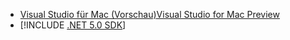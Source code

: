 * [<span data-ttu-id="6dd9f-101">Visual Studio für Mac (Vorschau)</span><span class="sxs-lookup"><span data-stu-id="6dd9f-101">Visual Studio for Mac Preview</span></span>](https://visualstudio.microsoft.com/vs/mac/)
* [!INCLUDE [.NET 5.0 SDK](~/includes/5.0-SDK.md)]
